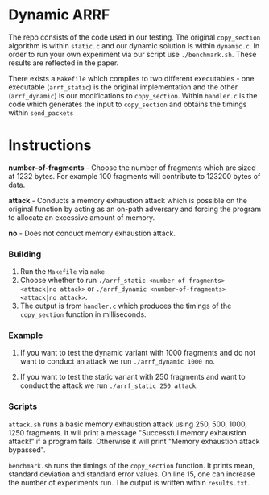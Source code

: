 # Dynamic ARRF

The repo consists of the code used in our testing. The original `copy_section` algorithm is within `static.c` and our dynamic solution is within `dynamic.c`. In order to run your own experiment via our script use `./benchmark.sh`. These results are reflected in the paper.

There exists a `Makefile` which compiles to two different executables - one executable (`arrf_static`) is the original implementation and the other (`arrf_dynamic`) is our modifications to `copy_section`. Within `handler.c` is the code which generates the input to `copy_section` and obtains the timings within `send_packets`

# Instructions
**number-of-fragments** - Choose the number of fragments which are sized at 1232 bytes. For example 100 fragments will contribute to 123200 bytes of data.

**attack** - Conducts a memory exhaustion attack which is possible on the original function by acting as an on-path adversary and forcing the program to allocate an excessive amount of memory.

**no** - Does not conduct memory exhaustion attack.
### Building
1. Run the `Makefile` via `make`
2. Choose whether to run `./arrf_static <number-of-fragments> <attack|no attack>` or `./arrf_dynamic <number-of-fragments> <attack|no attack>`. 
3. The output is from `handler.c` which produces the timings of the `copy_section` function in milliseconds.

### Example
1. If you want to test the dynamic variant with 1000 fragments and do not want to conduct an attack we run `./arrf_dynamic 1000 no`.

2. If you want to test the static variant with 250 fragments and want to conduct the attack we run `./arrf_static 250 attack`.

### Scripts

`attack.sh` runs a basic memory exhaustion attack using 250, 500, 1000, 1250 fragments. It will print a message "Successful memory exhaustion attack!" if a program fails. Otherwise it will print "Memory exhaustion attack bypassed".

`benchmark.sh` runs the timings of the `copy_section` function. It prints mean, standard deviation and standard error values. On line 15, one can increase the number of experiments run. The output is written within `results.txt`.



